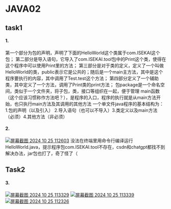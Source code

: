 # JAVA02
## task1
#### 1.
第一个部分为包的声明，声明了下面的HelloWorld这个类属于com.ISEKAI这个包；
第二部分是导入语句，它导入了com.ISEKAI.tool包中的Print这个类，使得在这个程序中可以使用Print里的方法；
第三部分是对于类的定义，定义了一个叫做HelloWorld的类，public表示它是公共的；随后是一个main主方法，其中是这个程序要执行的内容，其中调用了Test.test这个方法；
第四部分定义了一个辅助类，其中定义了一个方法，调用了Print类的print方法；
包package是一个命名空间，类似于一个文件夹，将子包，类，接口等组织在一起，便于管理
main函数（这个应该习惯称作方法吧？），是程序的入口，程序的执行就是从main方法开始，也只执行main方法及其调用的其他方法
一个单文件java程序的基本结构为：1.包的声明（以及引入） 2.导入语句（也可以不导入）3.类定义以及main方法（必须）4.其他方法（非必须）
#### 2.
[![屏幕截图 2024 10 25 112603](https://img.z4a.net/images/2024/10/25/-2024-10-25-112603.png)](https://img.z4a.net/image/%E5%B1%8F%E5%B9%95%E6%88%AA%E5%9B%BE-2024-10-25-112603.3GKBq)
没法在终端里用命令行编译运行HelloWorld.java，提示程序包com.ISEKAI.tool不存在，csdn和chatgpt都找不到解决办法，jar包也打了，奇了怪了（
## Task2
#### 3.
[![屏幕截图 2024 10 25 113329](https://img.z4a.net/images/2024/10/25/-2024-10-25-113329.png)](https://img.z4a.net/image/%E5%B1%8F%E5%B9%95%E6%88%AA%E5%9B%BE-2024-10-25-113329.3Gafn)
[![屏幕截图 2024 10 25 113339](https://img.z4a.net/images/2024/10/25/-2024-10-25-113339.png)](https://img.z4a.net/image/%E5%B1%8F%E5%B9%95%E6%88%AA%E5%9B%BE-2024-10-25-113339.3GEwf)
[![屏幕截图 2024 10 25 112326](https://img.z4a.net/images/2024/10/25/-2024-10-25-112326.png)](https://img.z4a.net/image/%E5%B1%8F%E5%B9%95%E6%88%AA%E5%9B%BE-2024-10-25-112326.3G0zG)